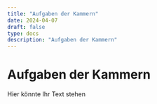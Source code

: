 ```yaml
---
title: "Aufgaben der Kammern"
date: 2024-04-07
draft: false
type: docs
description: "Aufgaben der Kammern"
---
```


# Aufgaben der Kammern

Hier könnte Ihr Text stehen